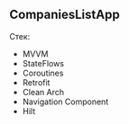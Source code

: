 ## CompaniesListApp

Стек:
 - MVVM
 - StateFlows
 - Coroutines
 - Retrofit
 - Clean Arch
 - Navigation Component
 - Hilt
